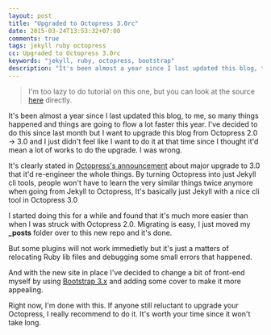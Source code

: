 ```yaml
---
layout: post
title: "Upgraded to Octopress 3.0rc"
date: 2015-03-24T13:53:32+07:00
comments: true
tags: jekyll ruby octopress
cc: Upgraded to Octopress 3.0rc
keywords: "jekyll, ruby, octopress, bootstrap"
description: "It's been almost a year since I last updated this blog, to me, so many things happened and things are going to flow a lot faster this year. I've decided to do this since last month but I want to upgrade this blog from Octopress 2.0 -> 3.0 and I just didn't feel like I want to do it at that time since I thought it'd mean a lot of works to do the upgrade...."
---
```


>I'm too lazy to do tutorial on this one, but you can look at the source [here](https://github.com/wittawasw/wittawasw.github.io/tree/source) directly.

It's been almost a year since I last updated this blog, to me, so many things happened and things are going to flow a lot faster this year. I've decided to do this since last month but I want to upgrade this blog from Octopress 2.0 -> 3.0 and I just didn't feel like I want to do it at that time since I thought it'd mean a lot of works to do the upgrade. I was wrong.

It's clearly stated in [Octopress's announcement](http://octopress.org/2015/01/15/octopress-3.0-is-coming/) about major upgrade to 3.0 that it'd re-engineer the whole things. By turning Octopress into just Jekyll cli tools, people won't have to learn the very similar things twice anymore when going from Jekyll to Octopress, It's basically just Jekyll with a nice cli tool in Octopress 3.0

I started doing this for a while and found that it's much more easier than when I was struck with Octopress 2.0. Migrating is easy, I just moved my **_posts** folder over to this new repo and it's done.

But some plugins will not work immedietly but it's just a matters of relocating Ruby lib files and debugging some small errors that happened.

And with the new site in place I've decided to change a bit of front-end myself by using [Bootstrap 3.x](http://getbootstrap.com/) and adding some cover to make it more appealing.

Right now, I'm done with this. If anyone still reluctant to upgrade your Octopress, I really recommend to do it. It's worth your time since it won't take long.

